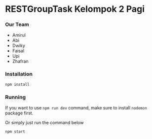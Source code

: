 # RESTGroupTask Kelompok 2 Pagi
### Our Team
- Amirul
- Abi
- Dwiky
- Faisal
- Upi
- Zhafran

### Installation
```bash
npm install
```
### Running
If you want to use ```npm run dev``` command, make sure to install ```nodemon``` package first.

Or simply just run the command below
```bash
npm start
```
